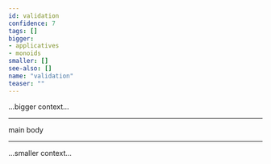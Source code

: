 ```yaml
---
id: validation
confidence: 7
tags: []
bigger:
- applicatives
- monoids
smaller: []
see-also: []
name: "validation"
teaser: ""
---
```



...bigger context...

---

main body

---

...smaller context...
